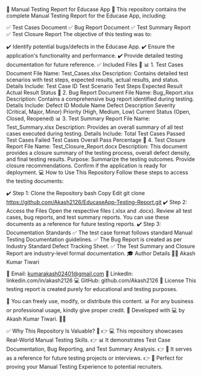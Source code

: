 📄 Manual Testing Report for Educase App 🚀
This repository contains the complete Manual Testing Report for the Educase App, including:

✅ Test Cases Document
✅ Bug Report Document
✅ Test Summary Report
✅ Test Closure Report
The objective of this testing was to:

✔️ Identify potential bugs/defects in the Educase App.
✔️ Ensure the application's functionality and performance.
✔️ Provide detailed testing documentation for future reference.
✅ Included Files 📂
📊 1. Test Cases Document
File Name: Test_Cases.xlsx
Description: Contains detailed test scenarios with test steps, expected results, actual results, and status.
Details Include:
Test Case ID
Test Scenario
Test Steps
Expected Result
Actual Result
Status
🐞 2. Bug Report Document
File Name: Bug_Report.xlsx
Description: Contains a comprehensive bug report identified during testing.
Details Include:
Defect ID
Module Name
Defect Description
Severity (Critical, Major, Minor)
Priority (High, Medium, Low)
Current Status (Open, Closed, Reopened)
📊 3. Test Summary Report
File Name: Test_Summary.xlsx
Description: Provides an overall summary of all test cases executed during testing.
Details Include:
Total Test Cases
Passed Test Cases
Failed Test Cases
Overall Pass Percentage
📝 4. Test Closure Report
File Name: Test_Closure_Report.docx
Description: This document provides a closure summary of the testing process, overall defect density, and final testing results.
Purpose:
Summarize the testing outcomes.
Provide closure recommendations.
Confirm if the application is ready for deployment.
💻 How to Use This Repository
Follow these steps to access the testing documents:

✔️ Step 1: Clone the Repository
bash
Copy
Edit
git clone https://github.com/Akash2126/EducaseApp-Testing-Report.git
✔️ Step 2: Access the Files
Open the respective files (.xlsx and .docx).
Review all test cases, bug reports, and test summary reports.
You can use these documents as a reference for future testing reports.
✔️ Step 3: Documentation Standards
✅ The test case format follows standard Manual Testing Documentation guidelines.
✅ The Bug Report is created as per Industry Standard Defect Tracking Sheet.
✅ The Test Summary and Closure Report are industry-level formal documentation.
🎓 Author Details
👨‍💻 Akash Kumar Tiwari

📧 Email: kumarakash02401@gmail.com
💼 LinkedIn: linkedin.com/in/akash2126
💻 GitHub: github.com/Akash2126
📝 License
This testing report is created purely for educational and testing purposes.

📜 You can freely use, modify, or distribute this content.
📊 For any business or professional usage, kindly give proper credit.
💯 Developed with 💻 by Akash Kumar Tiwari. 🚀🔥


✅ Why This Repository Is Valuable? 💎
👉 💻 This repository showcases Real-World Manual Testing Skills.
👉 📊 It demonstrates Test Case Documentation, Bug Reporting, and Test Summary Analysis.
👉 📝 It serves as a reference for future testing projects or interviews.
👉 💯 Perfect for proving your Manual Testing Experience to potential recruiters.

